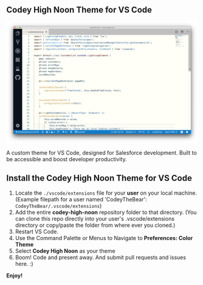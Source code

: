 ## Codey High Noon Theme for VS Code
![Codey High Noon Theme in Action](./docs/ThemeAction.png)

A custom theme for VS Code, designed for Salesforce development. Built to be accessible and boost developer productivity. 

## Install the Codey High Noon Theme for VS Code

1. Locate the `./vscode/extensions` file for your **user** on your local machine. (Example filepath for a user named 'CodeyTheBear': `CodeyTheBear/.vscode/extensions`) 
2. Add the entire **codey-high-noon** repository folder to that directory. (You can clone this repo directly into your user's .vscode/extensions directory or copy/paste the folder from where ever you cloned.)
3. Restart VS Code.
4. Use the Command Palette or Menus to Navigate to **Preferences: Color Theme**
5. Select **Codey High Noon** as your theme
6. Boom! Code and present away. And submit pull requests and issues here. :)

**Enjoy!**